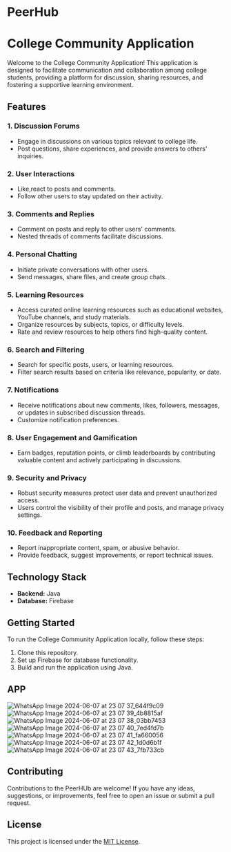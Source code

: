 # PeerHub
# College Community Application

Welcome to the College Community Application! This application is designed to facilitate communication and collaboration among college students, providing a platform for discussion, sharing resources, and fostering a supportive learning environment.

## Features

### 1. Discussion Forums
   - Engage in discussions on various topics relevant to college life.
   - Post questions, share experiences, and provide answers to others' inquiries.

### 2. User Interactions
   - Like,react to posts and comments.
   - Follow other users to stay updated on their activity.

### 3. Comments and Replies
   - Comment on posts and reply to other users' comments.
   - Nested threads of comments facilitate discussions.

### 4. Personal Chatting
   - Initiate private conversations with other users.
   - Send messages, share files, and create group chats.

### 5. Learning Resources
   - Access curated online learning resources such as educational websites, YouTube channels, and study materials.
   - Organize resources by subjects, topics, or difficulty levels.
   - Rate and review resources to help others find high-quality content.

### 6. Search and Filtering
   - Search for specific posts, users, or learning resources.
   - Filter search results based on criteria like relevance, popularity, or date.

### 7. Notifications
   - Receive notifications about new comments, likes, followers, messages, or updates in subscribed discussion threads.
   - Customize notification preferences.

### 8. User Engagement and Gamification
   - Earn badges, reputation points, or climb leaderboards by contributing valuable content and actively participating in discussions.

### 9. Security and Privacy
   - Robust security measures protect user data and prevent unauthorized access.
   - Users control the visibility of their profile and posts, and manage privacy settings.

### 10. Feedback and Reporting
   - Report inappropriate content, spam, or abusive behavior.
   - Provide feedback, suggest improvements, or report technical issues.

## Technology Stack

- **Backend:** Java
- **Database:** Firebase

## Getting Started

To run the College Community Application locally, follow these steps:

1. Clone this repository.
2. Set up Firebase for database functionality.
3. Build and run the application using Java.

## APP
![WhatsApp Image 2024-06-07 at 23 07 37_644f9c09](https://github.com/Jainharshit09/PeerHub/assets/114314853/5f960982-99c5-4a96-ae57-d5ef0e10c53d) ![WhatsApp Image 2024-06-07 at 23 07 39_4b8815af](https://github.com/Jainharshit09/PeerHub/assets/114314853/b2a80d68-17e1-4991-aa5f-9675e60e24ee)
![WhatsApp Image 2024-06-07 at 23 07 38_03bb7453](https://github.com/Jainharshit09/PeerHub/assets/114314853/7356538e-3fe4-42cd-9dff-9aa1ca3728ef)     ![WhatsApp Image 2024-06-07 at 23 07 40_7ed4fd7b](https://github.com/Jainharshit09/PeerHub/assets/114314853/1c55c9cf-53c2-4c8c-be70-5fb1d64a61a9)
![WhatsApp Image 2024-06-07 at 23 07 41_fa660056](https://github.com/Jainharshit09/PeerHub/assets/114314853/29bd3109-a615-481e-a240-e6b0bb841a80)    ![WhatsApp Image 2024-06-07 at 23 07 42_1d0d6b1f](https://github.com/Jainharshit09/PeerHub/assets/114314853/6fe60734-6c11-4045-972f-8dcda225c104)
![WhatsApp Image 2024-06-07 at 23 07 43_7fb733cb](https://github.com/Jainharshit09/PeerHub/assets/114314853/e2544e10-5130-4c2d-b62c-9e043ec3a6b0)





## Contributing

Contributions to the PeerHUb are welcome! If you have any ideas, suggestions, or improvements, feel free to open an issue or submit a pull request.

## License

This project is licensed under the [MIT License](LICENSE).


